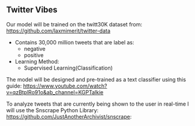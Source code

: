## Twitter Vibes
Our model will be trained on the twitt30K dataset from: https://github.com/laxmimerit/twitter-data
- Contains 30,000 million tweets that are label as:
  - negative
  - positive
- Learning Method:
  - Supervised Learning(Classification)

The model will be designed and pre-trained as a text classifier using this guide: https://www.youtube.com/watch?v=qzBtplRo91o&ab_channel=KGPTalkie

To analyze tweets that are currently being shown to the user in real-time I will use the Snscrape Python Library: https://github.com/JustAnotherArchivist/snscrape:

